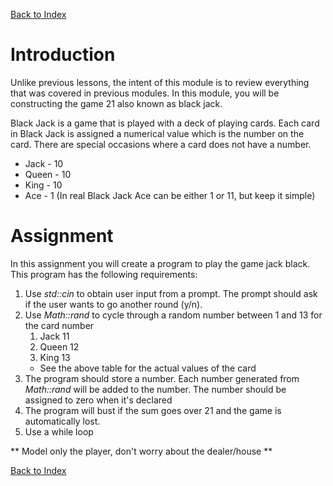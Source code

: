 [Back to Index](../README.md)

# Introduction

Unlike previous lessons, the intent of this module is to review everything that
was covered in previous modules. In this module, you will be constructing the game
21 also known as black jack.

Black Jack is  a game that is played with a deck of playing cards. Each card
in Black Jack is assigned a numerical value which is the number on the card.
There are special occasions where a card does not have a number.

* Jack - 10
* Queen - 10
* King - 10
* Ace - 1 (In real Black Jack Ace can be either 1 or 11, but keep it simple)

# Assignment

In this assignment you will create a program to play the game jack black.
This program has the following requirements:

1. Use *std::cin* to obtain user input from a prompt. The prompt should ask if the
user wants to go another round (y/n).
2. Use *Math::rand* to cycle through a random number between 1 and 13 for the card
number
    1. Jack 11
    2. Queen 12
    3. King 13
    * See the above table for the actual values of the card
3. The program should store a number. Each number generated from *Math::rand* will
be added to the number. The number should be assigned to zero when it's declared
4. The program will bust if the sum goes over 21 and the game is automatically lost.
5. Use a while loop

** Model only the player, don't worry about the dealer/house **

[Back to Index](../README.md)